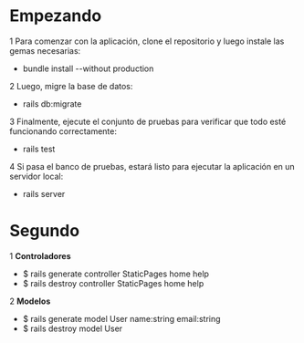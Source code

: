 Empezando
====

1 Para comenzar con la aplicación, clone el repositorio y luego instale las gemas necesarias:
  * bundle install --without production

2 Luego, migre la base de datos:
  * rails db:migrate

3 Finalmente, ejecute el conjunto de pruebas para verificar que todo esté funcionando correctamente:
  * rails test

4 Si pasa el banco de pruebas, estará listo para ejecutar la aplicación en un servidor local:
  * rails server

Segundo
=====

1 __Controladores__
  * $ rails generate controller StaticPages home help
  * $ rails destroy  controller StaticPages home help

2 __Modelos__
  * $ rails generate model User name:string email:string
  * $ rails destroy model User